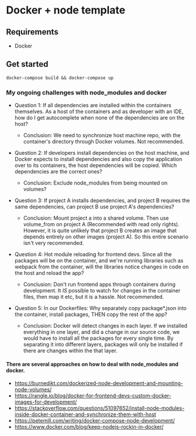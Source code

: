 # Docker + node template
## Requirements
- Docker

## Get started
`docker-compose build && docker-compose up`

### My ongoing challenges with node_modules and docker
- Question 1: If all dependencies are installed within the containers themselves. As a host of the containers and as developer with an IDE, how do I get autocomplete when none of the dependencies are on the host?
  - Conclusion: We need to synchronize host machine repo, with the container's directory through Docker volumes. Not recommended.

- Question 2: If developers install dependencies on the host machine, and Docker expects to install dependencies and also copy the application over to its containers, the host dependencies will be copied. Which dependencies are the correct ones?
  - Conclusion: Exclude node_modules from being mounted on volumes?

- Question 3: If project A installs dependencies, and project B requires the same dependencies, can project B use project A's dependencies?
  - Conclusion: Mount project a into a shared volume. Then use volume_from on project A (Recommended with read only rights). However, it is quite unlikely that project B creates an image that depends entirely on other images (project A). So this entire scenario isn't very recommended.

- Question 4: Hot module reloading for frontend devs. Since all the packages will be on the container, and we're running libraries such as webpack from the container, will the libraries notice changes in code on the host and reload the app?
  - Conclusion: Don't run frontend apps through containers during development. It _IS_ possible to watch for changes in the container files, then map it etc, but it is a hassle. Not recommended.

- Question 5: In our Dockerfiles: Why separately copy package*.json into the container, install packages, THEN copy the rest of the app?
  - Conclusion: Docker will detect changes in each layer. If we installed everything in one layer, and did a change in our source code, we would have to install all the packages for every single time. By separating it into different layers, packages will only be installed if there are changes within the that layer.

#### There are several approaches on how to deal with node_modules and docker.
- https://burnedikt.com/dockerized-node-development-and-mounting-node-volumes/
- https://rangle.io/blog/docker-for-frontend-devs-custom-docker-images-for-development/
- https://stackoverflow.com/questions/51097652/install-node-modules-inside-docker-container-and-synchronize-them-with-host
- https://petemill.com/writing/docker-compose-node-development/
- https://www.docker.com/blog/keep-nodejs-rockin-in-docker/

